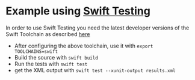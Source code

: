 # Example using [Swift Testing](https://github.com/apple/swift-testing)

In order to use Swift Testing you need the latest developer versions of the Swift Toolchain as described
[here](https://swiftpackageindex.com/apple/swift-testing/main/documentation/testing/temporarygettingstarted)

* After configuring the above toolchain, use it with `export TOOLCHAINS=swift`
* Build the source with `swift build`
* Run the tests with `swift test`
* get the XML output with `swift test --xunit-output results.xml`
